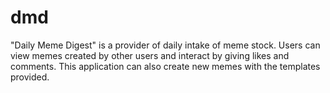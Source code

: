 # dmd
 "Daily Meme Digest" is a provider of daily intake of meme stock.  Users can view memes created by other users and interact by giving likes and comments.  This application can also create new memes with the templates provided.
